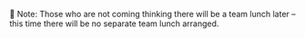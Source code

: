 🔔 Note: Those who are not coming thinking there will be a team lunch later – this time there will be no separate team lunch arranged.
